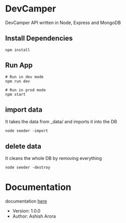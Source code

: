 # DevCamper

DevCamper API written in Node, Express and MongoDB

## Install Dependencies

```
npm install
```

## Run App

```
# Run in dev mode
npm run dev

# Run in prod mode
npm start
```

## import data

It takes the data from \_data/ and imports it into the DB

```
node seeder -import
```

## delete data

It cleans the whole DB by removing everything

```
node seeder -destroy
```

# Documentation
documentation [here](https://documenter.getpostman.com/view/10568626/TVzPky3i)

- Version: 1.0.0
- Author: Ashish Arora
